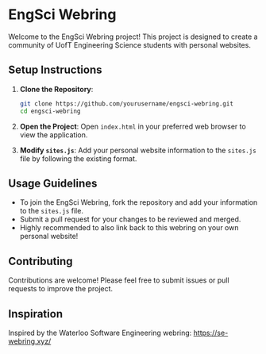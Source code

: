 # EngSci Webring

Welcome to the EngSci Webring project! This project is designed to create a community of UofT Engineering Science students with personal websites.

## Setup Instructions

1. **Clone the Repository**: 
   ```bash
   git clone https://github.com/yourusername/engsci-webring.git
   cd engsci-webring
   ```

2. **Open the Project**: Open `index.html` in your preferred web browser to view the application.

3. **Modify `sites.js`**: Add your personal website information to the `sites.js` file by following the existing format.


## Usage Guidelines

- To join the EngSci Webring, fork the repository and add your information to the `sites.js` file.
- Submit a pull request for your changes to be reviewed and merged.
- Highly recommended to also link back to this webring on your own personal website!

## Contributing

Contributions are welcome! Please feel free to submit issues or pull requests to improve the project.


##  Inspiration
Inspired by the Waterloo Software Engineering webring: https://se-webring.xyz/
